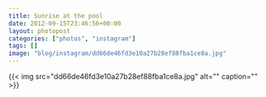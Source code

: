 ```yaml
---
title: Sunrise at the pool
date: 2012-09-15T23:46:56+00:00
layout: photopost
categories: ["photos", "instagram"]
tags: []
image: "blog/instagram/dd66de46fd3e10a27b28ef88fba1ce8a.jpg"
---
```


{{< img src="dd66de46fd3e10a27b28ef88fba1ce8a.jpg" alt="" caption="" >}}



